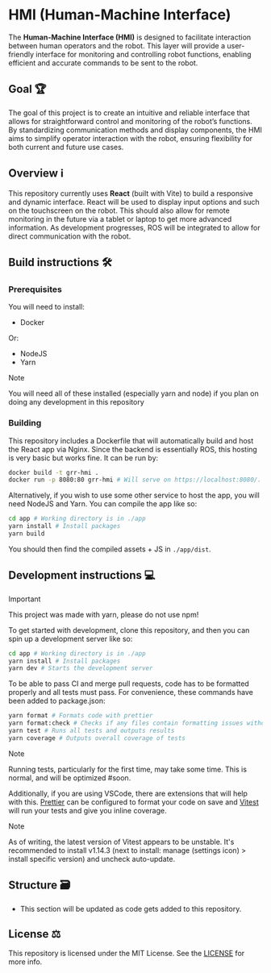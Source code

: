 # HMI (Human-Machine Interface)

The **Human-Machine Interface (HMI)** is designed to facilitate interaction between human operators and the robot. This layer will provide a user-friendly interface for monitoring and controlling robot functions, enabling efficient and accurate commands to be sent to the robot.

## Goal 🏆️

The goal of this project is to create an intuitive and reliable interface that allows for straightforward control and monitoring of the robot’s functions. By standardizing communication methods and display components, the HMI aims to simplify operator interaction with the robot, ensuring flexibility for both current and future use cases.

## Overview ℹ️

This repository currently uses **React** (built with Vite) to build a responsive and dynamic interface. React will be used to display input options and such on the touchscreen on the robot. This should also allow for remote monitoring in the future via a tablet or laptop to get more advanced information. As development progresses, ROS will be integrated to allow for direct communication with the robot.

## Build instructions 🛠️

### Prerequisites

You will need to install:

- Docker

Or:

- NodeJS
- Yarn

> [!NOTE]
> You will need all of these installed (especially yarn and node) if you plan on doing any development in this repository

### Building

This repository includes a Dockerfile that will automatically build and host the React app via Nginx. Since the backend is essentially ROS, this hosting is very basic but works fine. It can be run by:

```bash
docker build -t grr-hmi .
docker run -p 8080:80 grr-hmi # Will serve on https://localhost:8080/. Replace '8080:80' with '80:80' to serve on https://localhost/ instead.
```

Alternatively, if you wish to use some other service to host the app, you will need NodeJS and Yarn. You can compile the app like so:

```bash
cd app # Working directory is in ./app
yarn install # Install packages
yarn build
```

You should then find the compiled assets + JS in `./app/dist`.

## Development instructions 💻️

> [!IMPORTANT]
> This project was made with yarn, please do not use npm!

To get started with development, clone this repository, and then you can spin up a development server like so:

```bash
cd app # Working directory is in ./app
yarn install # Install packages
yarn dev # Starts the development server
```

To be able to pass CI and merge pull requests, code has to be formatted properly and all tests must pass. For convenience, these commands have been added to package.json:

```bash
yarn format # Formats code with prettier
yarn format:check # Checks if any files contain formatting issues without writing anything
yarn test # Runs all tests and outputs results
yarn coverage # Outputs overall coverage of tests
```

> [!NOTE]
> Running tests, particularly for the first time, may take some time. This is normal, and will be optimized #soon.

Additionally, if you are using VSCode, there are extensions that will help with this. [Prettier](https://marketplace.visualstudio.com/items?itemName=esbenp.prettier-vscode) can be configured to format your code on save and [Vitest](https://marketplace.visualstudio.com/items?itemName=vitest.explorer) will run your tests and give you inline coverage.

> [!NOTE]
> As of writing, the latest version of Vitest appears to be unstable. It's recommended to install v1.14.3 (next to install: manage (settings icon) > install specific version) and uncheck auto-update.

## Structure 🗃️

- This section will be updated as code gets added to this repository.

## License ⚖️

This repository is licensed under the MIT License. See the [LICENSE](https://github.com/Gold-Rush-Robotics/hmi/blob/main/LICENSE) for more info.
